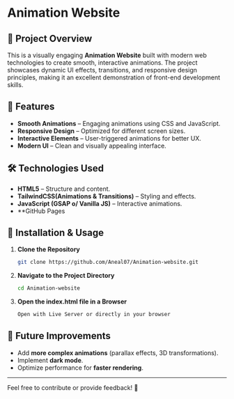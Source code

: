 # **Animation Website**

## 🌟 Project Overview
This is a visually engaging **Animation Website** built with modern web technologies to create smooth, interactive animations. The project showcases dynamic UI effects, transitions, and responsive design principles, making it an excellent demonstration of front-end development skills.

## 🚀 Features
- **Smooth Animations** – Engaging animations using CSS and JavaScript.
- **Responsive Design** – Optimized for different screen sizes.
- **Interactive Elements** – User-triggered animations for better UX.
- **Modern UI** – Clean and visually appealing interface.

## 🛠️ Technologies Used
- **HTML5** – Structure and content.
- **TailwindCSS(Animations & Transitions)** – Styling and effects.
- **JavaScript (GSAP o/ Vanilla JS)** – Interactive animations.
- **GitHub Pages 


## 📂 Installation & Usage
1. **Clone the Repository**
   ```sh
   git clone https://github.com/Aneal07/Animation-website.git
   ```
2. **Navigate to the Project Directory**
   ```sh
   cd Animation-website
   ```
3. **Open the index.html file in a Browser**
   ```sh
   Open with Live Server or directly in your browser
   ```



## 🔧 Future Improvements
- Add **more complex animations** (parallax effects, 3D transformations).
- Implement **dark mode**.
- Optimize performance for **faster rendering**.


---

Feel free to contribute or provide feedback! 🚀


